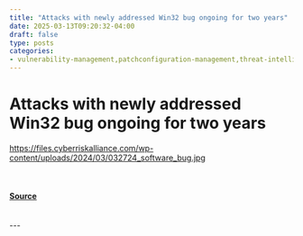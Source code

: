 ```yaml
---
title: "Attacks with newly addressed Win32 bug ongoing for two years"
date: 2025-03-13T09:20:32-04:00
draft: false
type: posts
categories: 
- vulnerability-management,patchconfiguration-management,threat-intelligence
---
```

# Attacks with newly addressed Win32 bug ongoing for two years
https://files.cyberriskalliance.com/wp-content/uploads/2024/03/032724_software_bug.jpg
<br/>

<br/>


#### [Source](https://www.scworld.com/brief/attacks-with-newly-addressed-win32-bug-ongoing-for-two-years)

<br/>
---
